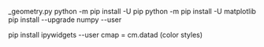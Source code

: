 _geometry.py
python -m pip install -U pip
python -m pip install -U matplotlib
pip install --upgrade numpy --user

pip install ipywidgets --user
cmap = cm.datad (color styles)